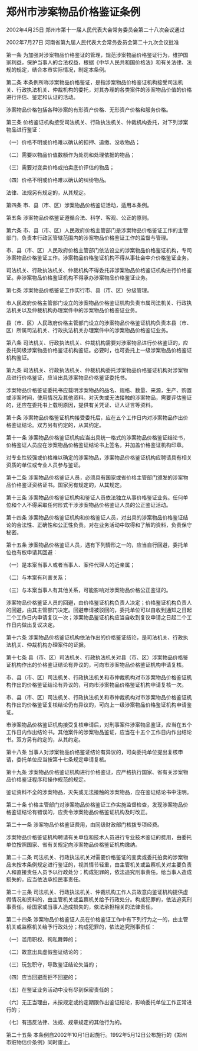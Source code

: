# 郑州市涉案物品价格鉴证条例

2002年4月25日 郑州市第十一届人民代表大会常务委员会第二十八次会议通过

2002年7月27日 河南省第九届人民代表大会常务委员会第二十九次会议批准

<!-- INFO END -->

第一条 为加强对涉案物品价格鉴证的管理，规范涉案物品价格鉴证行为，维护国家利益，保护当事人的合法权益，根据《中华人民共和国价格法》和有关法律、法规的规定，结合本市实际情况，制定本条例。

第二条 本条例所称涉案物品价格鉴证，是指涉案物品价格鉴证机构接受司法机关、行政执法机关、仲裁机构的委托，对其办理的各类案件的涉案物品价值的价格进行评估、鉴定和认证的活动。

涉案物品价格包括各种涉案的有形资产价格、无形资产价格和服务价格。

第三条 价格鉴证机构接受司法机关、行政执法机关、仲裁机构委托，对下列涉案物品进行鉴证：

（一）价格不明或价格难以确认的扣押、追缴、没收物品；

（二）需要以物品价值数额作为处罚和处理依据的物品；

（三）需要对变卖价格或拍卖底价评估的物品；

（四）价格不明或价格难以确认的纠纷物品。

法律、法规另有规定的，从其规定。

第四条 市、县（市、区）涉案物品价格鉴证活动，适用本条例。

第五条 涉案物品价格鉴证遵循合法、科学、客观、公正的原则。

第六条 市、县（市、区）人民政府价格主管部门是涉案物品价格鉴证工作的主管部门，负责本行政区管辖范围内的涉案物品价格鉴证工作的监督与管理。

市、县（市、区）人民政府价格主管部门依法设立的涉案物品价格鉴证机构，专司涉案物品价格鉴证工作。涉案物品价格鉴证机构不得从事社会中介价格鉴证业务。

司法机关、行政执法机关、仲裁机构不得委托非涉案物品价格鉴证机构进行价格鉴证。非涉案物品价格鉴证机构不得承办涉案物品价格鉴证业务。

第七条 涉案物品价格鉴证工作实行市、县（市、区）分级管理。

市人民政府价格主管部门设立的涉案物品价格鉴证机构负责市属司法机关、行政执法机关以及仲裁机构办理案件中的涉案物品价格鉴证业务。

县（市、区）人民政府价格主管部门设立的涉案物品价格鉴证机构负责本县（市、区）所属司法机关、行政执法机关办理案件中的涉案物品价格鉴证业务。

第八条 司法机关、行政执法机关、仲裁机构需要对涉案物品进行价格鉴证的，应委托同级涉案物品价格鉴证机构鉴证。必要时，也可委托上一级涉案物品价格鉴证机构鉴证。

第九条 司法机关、行政执法机关、仲裁机构委托涉案物品价格鉴证机构对涉案物品进行价格鉴证，应当出具涉案物品价格鉴证委托书。

涉案物品价格鉴证委托书应载明涉案物品的品名、规格、数量、来源，生产、购置或涉案时间，使用情况及其他资料。对灭失或无法接触的涉案物品，需要评估鉴证的，还应在委托书上载明原因，提供有关凭证、证人证言等资料。

第十条 涉案物品价格鉴证机构接受委托后，应在五个工作日内对涉案物品作出价格鉴证结论。双方另有约定的，从其约定。

第十一条 涉案物品价格鉴证机构应当出具统一格式的涉案物品价格鉴证结论书，价格鉴证人员应在涉案物品价格鉴证结论书上签名，并加盖价格鉴证机构印章。

对专业性较强或价格难以确定的涉案物品，涉案物品价格鉴证机构应聘请具有相关资质的单位或专业人员参与鉴证。

第十二条 涉案物品价格鉴证人员，必须具有国家或省价格主管部门颁发的涉案物品价格鉴证资格证书。国家另有规定的，从其规定。

第十三条 涉案物品价格鉴证机构和鉴证人员依法独立从事价格鉴证业务。任何单位和个人不得采取任何形式干涉涉案物品价格鉴证人员的公正鉴证活动。

第十四条 涉案物品价格鉴证机构和价格鉴证人员，对出具的涉案物品价格鉴证结论的合法性、正确性和公正性负责。对在业务活动中取得和了解的资料，负责保守秘密。

第十五条 涉案物品价格鉴证人员，遇有下列情形之一的，应当自行回避，委托单位也有权申请其回避：

（一）是本案当事人或者当事人、案件代理人的近亲属；

（二）与本案有利害关系；

（三）与本案当事人有其他关系，可能影响对涉案物品价格公正鉴证的。

涉案物品价格鉴证人员的回避，由价格鉴证机构负责人决定；价格鉴证机构负责人的回避，由其主管部门决定。回避申请被驳回的，委托单位可以自收到通知之日起二个工作日内申请复议一次；涉案物品鉴证机构应当自收到复议申请之日起二个工作日内做出复议决定。

第十六条 涉案物品价格鉴证机构依法作出的价格鉴证结论，是司法机关、行政执法机关、仲裁机构办理案件的证据。

第十七条 县（市、区）司法机关、行政执法机关对县（市、区）涉案物品价格鉴证机构作出的价格鉴证结论有异议的，可向市涉案物品价格鉴证机构申请复核。

市、县（市、区）司法机关、行政执法机关和市仲裁机构对市涉案物品价格鉴证机构作出的价格鉴证结论有异议的，可向市涉案物品价格鉴证机构申请复核一次。

市、县（市、区）司法机关、行政执法机关和市仲裁机构对市涉案物品价格鉴证机构作出的价格鉴证复核结论仍有异议的，可向上一级涉案物品价格鉴证机构申请鉴证。

市涉案物品价格鉴证机构接受复核申请后，对刑事案件涉案物品鉴证，应当在五个工作日内作出结论书。其他案件的涉案物品鉴证，应当在十五个工作日内作出结论书。双方另有约定的，从其约定。

第十八条 当事人对涉案物品价格鉴证结论有异议的，可向委托单位提出复核申请，委托单位应当按第十七条规定申请复核。

第十九条 涉案物品价格鉴证机构进行价格鉴证，应严格执行国家、省有关涉案物品价格鉴证程序和操作规范的规定。

鉴证资料不全的涉案物品，灭失或无法接触的涉案物品，应在鉴证结论书中注明。

第二十条 价格主管部门对涉案物品价格鉴证工作实施监督检查，发现涉案物品价格鉴证结论有错误的，应责令涉案物品价格鉴证机构及时改正。

第二十一条 涉案物品价格鉴证费用，由同级财政部门核拨专项经费。

涉案物品价格鉴证机构聘请有关单位和技术人员进行专业技术鉴证的费用，由委托单位按照国家、省有关规定向涉案物品价格鉴证机构缴纳。

第二十二条 司法机关、行政执法机关对需要价格鉴证的变卖或委托拍卖的涉案物品未按本条例规定进行鉴证的，视其情节轻重，由主管机关或监察机关对主要负责人和直接责任人员予以行政处分；构成犯罪的，依法追究刑事责任。给当事人造成损失的，应当依法承担民事责任。

第二十三条 司法机关、行政执法机关、仲裁机构工作人员故意向鉴证机构提供虚假情况和资料的，由主管机关或监察机关给予行政处分。构成犯罪的，依法追究刑事责任。给国家或当事人造成损失的，依法承担相关的法律责任。

第二十四条 涉案物品价格鉴证人员在价格鉴证工作中有下列行为之一的，由主管机关或监察机关给予行政处分；构成犯罪的，依法追究刑事责任：

（一）滥用职权、徇私舞弊的；

（二）故意出具虚假鉴证结论的；

（三）玩忽职守，导致鉴证结论失当的；

（四）应当回避而拒不回避的；

（五）在鉴证业务活动中没有尽到保密责任的；

（六）无正当理由，未按规定或约定期限作出鉴证结论，影响委托单位工作正常进行的；

（七）有违反法律、法规、规章规定的其他行为的。

第二十五条 本条例自2002年10月1日起施行。1992年5月12日公布施行的《郑州市赃物估价条例》同时废止。